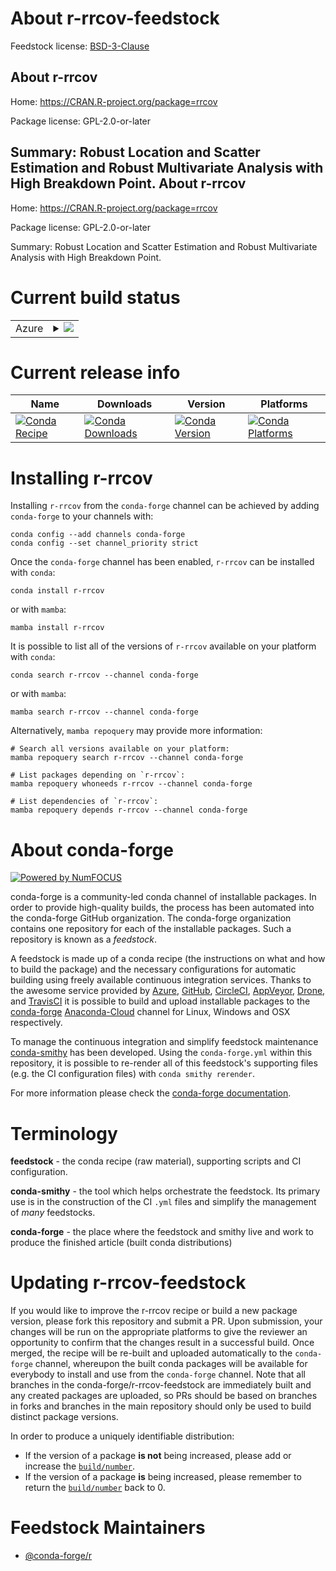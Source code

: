 About r-rrcov-feedstock
=======================

Feedstock license: [BSD-3-Clause](https://github.com/conda-forge/r-rrcov-feedstock/blob/main/LICENSE.txt)

About r-rrcov
-------------

Home: https://CRAN.R-project.org/package=rrcov

Package license: GPL-2.0-or-later

Summary: Robust Location and Scatter Estimation and Robust Multivariate Analysis with High Breakdown Point.
About r-rrcov
-------------

Home: https://CRAN.R-project.org/package=rrcov

Package license: GPL-2.0-or-later

Summary: Robust Location and Scatter Estimation and Robust Multivariate Analysis with High Breakdown Point.

Current build status
====================


<table>
    
  <tr>
    <td>Azure</td>
    <td>
      <details>
        <summary>
          <a href="https://dev.azure.com/conda-forge/feedstock-builds/_build/latest?definitionId=1568&branchName=main">
            <img src="https://dev.azure.com/conda-forge/feedstock-builds/_apis/build/status/r-rrcov-feedstock?branchName=main">
          </a>
        </summary>
        <table>
          <thead><tr><th>Variant</th><th>Status</th></tr></thead>
          <tbody><tr>
              <td>linux_64_r_base4.1</td>
              <td>
                <a href="https://dev.azure.com/conda-forge/feedstock-builds/_build/latest?definitionId=1568&branchName=main">
                  <img src="https://dev.azure.com/conda-forge/feedstock-builds/_apis/build/status/r-rrcov-feedstock?branchName=main&jobName=linux&configuration=linux%20linux_64_r_base4.1" alt="variant">
                </a>
              </td>
            </tr><tr>
              <td>linux_64_r_base4.2</td>
              <td>
                <a href="https://dev.azure.com/conda-forge/feedstock-builds/_build/latest?definitionId=1568&branchName=main">
                  <img src="https://dev.azure.com/conda-forge/feedstock-builds/_apis/build/status/r-rrcov-feedstock?branchName=main&jobName=linux&configuration=linux%20linux_64_r_base4.2" alt="variant">
                </a>
              </td>
            </tr><tr>
              <td>osx_64_r_base4.1</td>
              <td>
                <a href="https://dev.azure.com/conda-forge/feedstock-builds/_build/latest?definitionId=1568&branchName=main">
                  <img src="https://dev.azure.com/conda-forge/feedstock-builds/_apis/build/status/r-rrcov-feedstock?branchName=main&jobName=osx&configuration=osx%20osx_64_r_base4.1" alt="variant">
                </a>
              </td>
            </tr><tr>
              <td>osx_64_r_base4.2</td>
              <td>
                <a href="https://dev.azure.com/conda-forge/feedstock-builds/_build/latest?definitionId=1568&branchName=main">
                  <img src="https://dev.azure.com/conda-forge/feedstock-builds/_apis/build/status/r-rrcov-feedstock?branchName=main&jobName=osx&configuration=osx%20osx_64_r_base4.2" alt="variant">
                </a>
              </td>
            </tr><tr>
              <td>win_64</td>
              <td>
                <a href="https://dev.azure.com/conda-forge/feedstock-builds/_build/latest?definitionId=1568&branchName=main">
                  <img src="https://dev.azure.com/conda-forge/feedstock-builds/_apis/build/status/r-rrcov-feedstock?branchName=main&jobName=win&configuration=win%20win_64_" alt="variant">
                </a>
              </td>
            </tr>
          </tbody>
        </table>
      </details>
    </td>
  </tr>
</table>

Current release info
====================

| Name | Downloads | Version | Platforms |
| --- | --- | --- | --- |
| [![Conda Recipe](https://img.shields.io/badge/recipe-r--rrcov-green.svg)](https://anaconda.org/conda-forge/r-rrcov) | [![Conda Downloads](https://img.shields.io/conda/dn/conda-forge/r-rrcov.svg)](https://anaconda.org/conda-forge/r-rrcov) | [![Conda Version](https://img.shields.io/conda/vn/conda-forge/r-rrcov.svg)](https://anaconda.org/conda-forge/r-rrcov) | [![Conda Platforms](https://img.shields.io/conda/pn/conda-forge/r-rrcov.svg)](https://anaconda.org/conda-forge/r-rrcov) |

Installing r-rrcov
==================

Installing `r-rrcov` from the `conda-forge` channel can be achieved by adding `conda-forge` to your channels with:

```
conda config --add channels conda-forge
conda config --set channel_priority strict
```

Once the `conda-forge` channel has been enabled, `r-rrcov` can be installed with `conda`:

```
conda install r-rrcov
```

or with `mamba`:

```
mamba install r-rrcov
```

It is possible to list all of the versions of `r-rrcov` available on your platform with `conda`:

```
conda search r-rrcov --channel conda-forge
```

or with `mamba`:

```
mamba search r-rrcov --channel conda-forge
```

Alternatively, `mamba repoquery` may provide more information:

```
# Search all versions available on your platform:
mamba repoquery search r-rrcov --channel conda-forge

# List packages depending on `r-rrcov`:
mamba repoquery whoneeds r-rrcov --channel conda-forge

# List dependencies of `r-rrcov`:
mamba repoquery depends r-rrcov --channel conda-forge
```


About conda-forge
=================

[![Powered by
NumFOCUS](https://img.shields.io/badge/powered%20by-NumFOCUS-orange.svg?style=flat&colorA=E1523D&colorB=007D8A)](https://numfocus.org)

conda-forge is a community-led conda channel of installable packages.
In order to provide high-quality builds, the process has been automated into the
conda-forge GitHub organization. The conda-forge organization contains one repository
for each of the installable packages. Such a repository is known as a *feedstock*.

A feedstock is made up of a conda recipe (the instructions on what and how to build
the package) and the necessary configurations for automatic building using freely
available continuous integration services. Thanks to the awesome service provided by
[Azure](https://azure.microsoft.com/en-us/services/devops/), [GitHub](https://github.com/),
[CircleCI](https://circleci.com/), [AppVeyor](https://www.appveyor.com/),
[Drone](https://cloud.drone.io/welcome), and [TravisCI](https://travis-ci.com/)
it is possible to build and upload installable packages to the
[conda-forge](https://anaconda.org/conda-forge) [Anaconda-Cloud](https://anaconda.org/)
channel for Linux, Windows and OSX respectively.

To manage the continuous integration and simplify feedstock maintenance
[conda-smithy](https://github.com/conda-forge/conda-smithy) has been developed.
Using the ``conda-forge.yml`` within this repository, it is possible to re-render all of
this feedstock's supporting files (e.g. the CI configuration files) with ``conda smithy rerender``.

For more information please check the [conda-forge documentation](https://conda-forge.org/docs/).

Terminology
===========

**feedstock** - the conda recipe (raw material), supporting scripts and CI configuration.

**conda-smithy** - the tool which helps orchestrate the feedstock.
                   Its primary use is in the construction of the CI ``.yml`` files
                   and simplify the management of *many* feedstocks.

**conda-forge** - the place where the feedstock and smithy live and work to
                  produce the finished article (built conda distributions)


Updating r-rrcov-feedstock
==========================

If you would like to improve the r-rrcov recipe or build a new
package version, please fork this repository and submit a PR. Upon submission,
your changes will be run on the appropriate platforms to give the reviewer an
opportunity to confirm that the changes result in a successful build. Once
merged, the recipe will be re-built and uploaded automatically to the
`conda-forge` channel, whereupon the built conda packages will be available for
everybody to install and use from the `conda-forge` channel.
Note that all branches in the conda-forge/r-rrcov-feedstock are
immediately built and any created packages are uploaded, so PRs should be based
on branches in forks and branches in the main repository should only be used to
build distinct package versions.

In order to produce a uniquely identifiable distribution:
 * If the version of a package **is not** being increased, please add or increase
   the [``build/number``](https://docs.conda.io/projects/conda-build/en/latest/resources/define-metadata.html#build-number-and-string).
 * If the version of a package **is** being increased, please remember to return
   the [``build/number``](https://docs.conda.io/projects/conda-build/en/latest/resources/define-metadata.html#build-number-and-string)
   back to 0.

Feedstock Maintainers
=====================

* [@conda-forge/r](https://github.com/conda-forge/r/)

